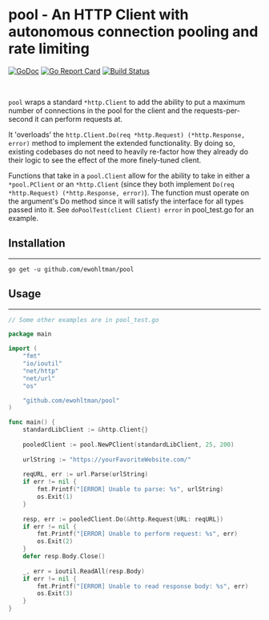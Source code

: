 # pool - An HTTP Client with autonomous connection pooling and rate limiting
[![GoDoc](https://godoc.org/github.com/ewohltman/pool?status.svg)](https://godoc.org/github.com/ewohltman/pool)
[![Go Report Card](https://goreportcard.com/badge/github.com/ewohltman/pool)](https://goreportcard.com/report/github.com/ewohltman/pool)
[![Build Status](https://travis-ci.org/ewohltman/pool.svg?branch=master)](https://travis-ci.org/ewohltman/pool)

<br/>

`pool` wraps a standard `*http.Client` to add the ability to put a maximum number of connections in the pool for the client and the requests-per-second it can perform requests at.

It 'overloads' the `http.Client.Do(req *http.Request) (*http.Response, error)` method to implement the extended functionality.  By doing so, existing codebases do not need to heavily re-factor how they already do their logic to see the effect of the more finely-tuned client.

Functions that take in a `pool.Client` allow for the ability to take in either a `*pool.PClient` or an `*http.Client` (since they both implement `Do(req *http.Request) (*http.Response, error)`).  The function must operate on the argument's Do method since it will satisfy the interface for all types passed into it.  See `doPoolTest(client Client) error` in pool_test.go for an example.

## Installation

- - -

`go get -u github.com/ewohltman/pool`

## Usage

- - -

```go
// Some other examples are in pool_test.go

package main

import (
	"fmt"
	"io/ioutil"
	"net/http"
	"net/url"
	"os"

	"github.com/ewohltman/pool"
)

func main() {
    standardLibClient := &http.Client{}
    
    pooledClient := pool.NewPClient(standardLibClient, 25, 200)
    
    urlString := "https://yourFavoriteWebsite.com/"
    
    reqURL, err := url.Parse(urlString)
    if err != nil {
        fmt.Printf("[ERROR] Unable to parse: %s", urlString)
        os.Exit(1)
    }
    
    resp, err := pooledClient.Do(&http.Request{URL: reqURL})
    if err != nil {
        fmt.Printf("[ERROR] Unable to perform request: %s", err)
        os.Exit(2)
    }
    defer resp.Body.Close()
    
    _, err = ioutil.ReadAll(resp.Body)
    if err != nil {
        fmt.Printf("[ERROR] Unable to read response body: %s", err)
        os.Exit(3)
    }
}

```
